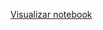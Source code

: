 [Visualizar notebook](https://nbviewer.org/github/ben-hurs/turnouver-decision-tree/blob/main/turnouver.ipynb)
